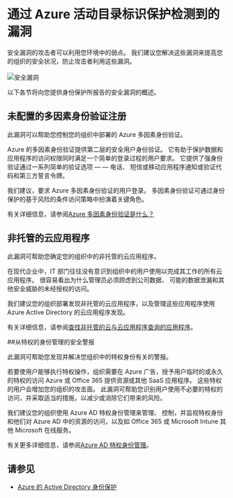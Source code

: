 <properties
    pageTitle="安全漏洞检测到 Azure 活动目录标识保护 |Microsoft Azure"
    description="检测到的 Azure 活动目录身份保护的安全漏洞的概述。"
    services="active-directory"
    keywords="azure 的活动目录身份保护，云应用程序发现，管理应用程序、 安全性、 风险、 风险程度、 漏洞、 安全策略"
    documentationCenter=""
    authors="markusvi"
    manager="femila"
    editor=""/>

<tags
    ms.service="active-directory"
    ms.workload="identity"
    ms.tgt_pltfrm="na"
    ms.devlang="na"
    ms.topic="article"
    ms.date="08/22/2016"
    ms.author="markvi"/>

# <a name="vulnerabilities-detected-by-azure-active-directory-identity-protection"></a>通过 Azure 活动目录标识保护检测到的漏洞 

安全漏洞的攻击者可以利用您环境中的弱点。 我们建议您解决这些漏洞来提高您的组织的安全状况，防止攻击者利用这些漏洞。
<br><br>
![安全漏洞](./media/active-directory-identityprotection-vulnerabilities/101.png "vulnerabilities")
<br>

以下各节将向您提供身份保护所报告的安全漏洞的概述。

## <a name="multi-factor-authentication-registration-not-configured"></a>未配置的多因素身份验证注册 

此漏洞可以帮助您控制您的组织中部署的 Azure 多因素身份验证。 

Azure 的多因素身份验证提供第二层的安全用户身份验证。 它有助于保护数据和应用程序的访问权限同时满足一个简单的登录过程的用户要求。 它提供了强身份验证通过一系列简单的验证选项 — — 电话、 短信或移动应用程序通知或验证代码和第三方誓言令牌。

我们建议，要求 Azure 多因素身份验证的用户登录。 多因素身份验证可通过身份保护的基于风险的条件访问策略中扮演着关键角色。

有关详细信息，请参阅[Azure 多因素身份验证是什么？](../multi-factor-authentication/multi-factor-authentication.md)


## <a name="unmanaged-cloud-apps"></a>非托管的云应用程序

此漏洞可帮助您确定您的组织中的非托管的云应用程序。
 
在现代企业中，IT 部门往往没有意识到组织中的用户使用以完成其工作的所有云应用程序。 很容易看出为什么管理员必须顾虑到公司数据、 可能的数据泄漏和其他安全威胁的未经授权的访问。 

我们建议您的组织部署发现非托管的云应用程序，以及管理这些应用程序使用 Azure Active Directory 的云应用程序发现。

有关详细信息，请参阅[查找非托管的云与云应用程序查询的应用程序](active-directory-cloudappdiscovery-whatis.md)。



##<a name="security-alerts-from-privileged-identity-management"></a>从特权的身份管理的安全警报

此漏洞可帮助您发现并解决您组织中的特权身份有关的警报。  

若要使用户能够执行特权操作，组织需要在 Azure 广告，授予用户临时的或永久的特权的访问 Azure 或 Office 365 提供资源或其他 SaaS 应用程序。 这些特权的用户会增加您的组织的攻击面。 此漏洞可帮助您识别用户使用不必要的特权的访问，并采取适当的措施，以减少或消除它们带来的风险。 

我们建议您的组织使用 Azure AD 特权身份管理来管理、 控制，并监视特权身份和他们对 Azure AD 中的资源的访问，以及如 Office 365 或 Microsoft Intune 其他 Microsoft 在线服务。

有关更多详细信息，请参阅[Azure AD 特权身份管理](active-directory-privileged-identity-management-configure.md)。 



## <a name="see-also"></a>请参见

 - [Azure 的 Active Directory 身份保护](active-directory-identityprotection.md)
